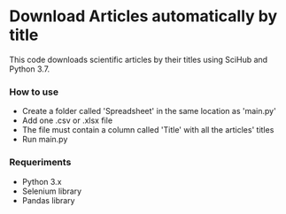 # Download Articles automatically by title

This code downloads scientific articles by their titles using SciHub and Python 3.7.

### How to use

* Create a folder called 'Spreadsheet' in the same location as 'main.py'
* Add one .csv or .xlsx file
* The file must contain a column called 'Title' with all the articles' titles
* Run main.py

### Requeriments

* Python 3.x
* Selenium library
* Pandas library